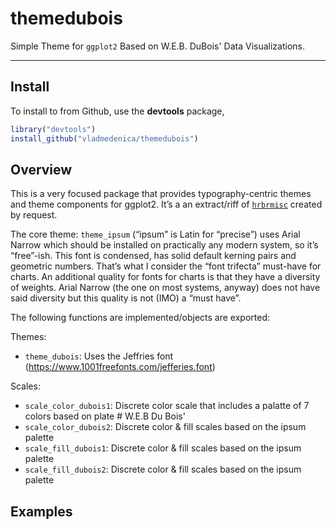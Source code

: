 # themedubois

Simple Theme for `ggplot2` Based on W.E.B. DuBois' Data Visualizations.

-----
## Install 

To install to from Github, use the **devtools** package,

```r
library("devtools")
install_github("vladmedenica/themedubois")
```
## Overview

This is a very focused package that provides typography-centric themes
and theme components for ggplot2. It’s a an extract/riff of
[`hrbrmisc`](https://github.com/hrbrmstr/hrbrmisc) created by request.

The core theme: `theme_ipsum` (“ipsum” is Latin for “precise”) uses
Arial Narrow which should be installed on practically any modern system,
so it’s “free”-ish. This font is condensed, has solid default kerning
pairs and geometric numbers. That’s what I consider the “font trifecta”
must-have for charts. An additional quality for fonts for charts is that
they have a diversity of weights. Arial Narrow (the one on most systems,
anyway) does not have said diversity but this quality is not (IMO) a
“must have”.

The following functions are implemented/objects are exported:

Themes:

  - `theme_dubois`: Uses the Jeffries font (https://www.1001freefonts.com/jefferies.font)

Scales:

  - `scale_color_dubois1`: Discrete color scale that includes a palatte of 7 colors based on plate # W.E.B Du Bois' 
  - `scale_color_dubois2`: Discrete color & fill scales based on the ipsum
    palette
  - `scale_fill_dubois1`: Discrete color & fill scales based on the ipsum
    palette
  - `scale_fill_dubois2`: Discrete color & fill scales based on the ipsum
    palette
 
 ## Examples

